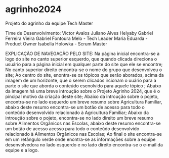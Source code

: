 # agrinho2024
Projeto do agrinho da equipe Tech Master

Time de Desenvolvimento:
    Victor Avalos
    Juliano Alves
    Helyaby Gabriel Ferreira Vieira
    Gabriel Fontoura Melo - Tech Leader
    Maria Eduarda - Product Owner
    Isabella Holowka - Scrum Master

EXPLICAÇÃO DE NAVEGAÇÃO PELO SITE:
Na página inicial encontra-se a logo do site no canto superior esquerdo, que quando clicada direciona o usuário para a página inicial
em qualquer parte do site que ele se encontre;
No canto superior direito encontra-se o nome do grupo que desenvolveu o site;
Ao centro do site, enontra-se os tópicos que serão aborados, acima da imagem de um horizonte, que o serem clicados ircionam o uuário para a parte o site que aborda
o conteúdo esenolvido para aquele tópico ;
Abaixo da imagem há uma breve introução sobre o Projeto Agrinho 2024, que é o pincipal motivo da criação deste site;
Abaixo da introução sobre o pojeto, encontra-se no lado esquerdo um breve resumo sobre Agricultura Familiar, abaixo deste resumo encontra-se um botão de acesso 
para todo o conteúdo desenvolvido relacionado à Agricultura Familiar;
Abaixo da introução sobre o pojeto, encontra-se no lado direito um breve resumo sobre Alimentos Orgânicos nas Escolas, abaixo deste resumo encontra-se um botão de acesso 
acesso para todo o conteúdo desenvolvido relacionado à  Alimentos Orgânicos nas Escolas;
Ao final o site encontra-se em um retângulo verde onde enontra-se as informações sobre a equipe desenvolvedora no lado esquerdo e no lado direito encontra-se o 
e-mail da equipe e a logo.
